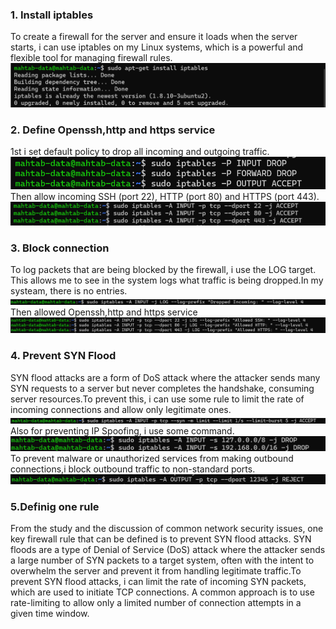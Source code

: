 ### 1. Install iptables
To create a firewall for the server and ensure it loads when the server starts, i can use iptables on my Linux systems, which is a powerful and flexible tool for managing firewall rules.
![](img/A1.png)
### 2. Define Openssh,http and https service
1st i set default policy to drop all incoming and outgoing traffic.
![](img/A2.png)
Then allow incoming SSH (port 22), HTTP (port 80) and HTTPS (port 443).
![](img/A3.png)
### 3. Block connection
To log packets that are being blocked by the firewall, i use the LOG target. This allows me to see in the system logs what traffic is being dropped.In my systeam, there is no entries.
![](img/A4.png)
Then allowed Openssh,http and https service
![](img/A5.png)
### 4. Prevent SYN Flood
SYN flood attacks are a form of DoS attack where the attacker sends many SYN requests to a server but never completes the handshake, consuming server resources.To prevent this, i can use some rule to limit the rate of incoming connections and allow only legitimate ones.
![](img/A6.png)
Also for preventing  IP Spoofing, i use some command.
![](img/A7.png)
To prevent malware or unauthorized services from making outbound connections,i block outbound traffic to non-standard ports.
![](img/A8.png)
### 5.Definig one rule
From the study and the discussion of common network security issues, one key firewall rule that can be defined is to prevent SYN flood attacks. SYN floods are a type of Denial of Service (DoS) attack where the attacker sends a large number of SYN packets to a target system, often with the intent to overwhelm the server and prevent it from handling legitimate traffic.To prevent SYN flood attacks, i can limit the rate of incoming SYN packets, which are used to initiate TCP connections. A common approach is to use rate-limiting to allow only a limited number of connection attempts in a given time window.